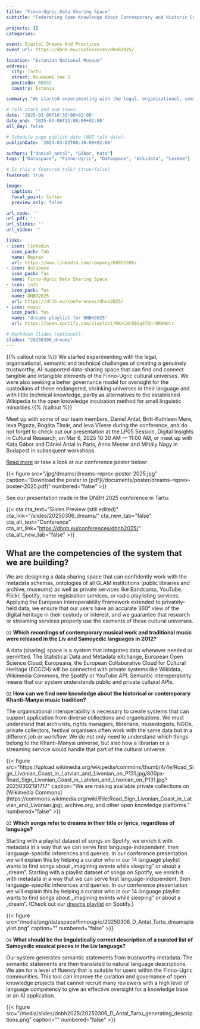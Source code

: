 ```yaml
---
title: "Finno-Ugric Data Sharing Space"
subtitle: "Federating Open Knowledge About Contemporary and Historic Cultural Practices in the Wikibase System"

projects: []
categories:

event: Digital Dreams And Practices
event_url: https://dhnb.eu/conferences/dhnb2025/

location: "Estonian National Museum"
address:
  city: Tartu
  street: Muuseumi tee 2
  postcode: 60532
  country: Estonia

summary: "We started experimenting with the legal, organisational, semantic and technical challenges of creating a genuinely trustworthy, AI-supported data-sharing space that can find and connect tangible and intangible elements of the Finno-Ugric cultural universes."

# Talk start and end times.
date: '2025-03-06T10:30:00+02:00'
date_end: '2025-03-06T11:00:00+02:00'
all_day: false

# Schedule page publish date (NOT talk date).
publishDate: '2025-03-02T08:30:00+02:00'

authors: ["daniel_antal", "Gábor, Kata"]
tags: ["Dataspace", "Finno-Ugric", "Dataspace", "Wikidata", "Lexeme"]

# Is this a featured talk? (true/false)
featured: true

image:
  caption: ''
  focal_point: Center
  preview_only: false

url_code: ''
url_pdf: ''
url_slides: ''
url_video: ''

links:
- icon: linkedin
  icon_pack: fab
  name: Reprex
  url: https://www.linkedin.com/company/68855596/
- icon: database
  icon_pack: fas
  name: Finno-Ugric Data Sharing Space
- icon: info
  icon_pack: fas
  name: DNBH2025
  url: https://dhnb.eu/conferences/dhnb2025/
- icon: music
  icon_pack: fas
  name: "dreams playlist for DNBH2025"
  url: https://open.spotify.com/playlist/6KxCdrO9iqSTQnr8KHHmtr

# Markdown Slides (optional).
slides: "20250306_dreams"
---
```


{{% callout note %}} We started experimenting with the legal, organisational, semantic and technical challenges of creating a genuinely trustworthy, AI-supported data-sharing space that can find and connect tangible and intangible elements of the Finno-Ugric cultural universes. We were also seeking a better governance model for oversight for the custodians of these endangered, shrinking universes in their language and with little technical knowledge, partly as alternatives to the established Wikipedia to the open knowledge incubation method for small linguistic minorities.{{% /callout %}}

Meet up with some of our team members, Daniel Antal, Britt-Kathleen Mere, Ieva Pigoze, Bogáta Tímár, and Ieva Vīvere during the conference, and do not forget to check out our presentation at the LP05 Session, Digital Insights in Cultural Research, on Mar 6, 2025 10:30 AM — 11:00 AM, or meet up with Kata Gábor and Dániel Antal in Paris, Anna Mester and Mihály Nagy in Budapest in subsequent workshops.

[Read more](/project/finnougricdataspace/) or take a look at our conference poster below:

<td style="text-align: center;">{{< figure src="/jpg/dreams/dreams-reprex-poster-2025.jpg" caption="Download the poster in [pdf](/documents/poster/dreams-reprex-poster-2025.pdf)" numbered="false" >}}</td>




See our presentation made in the DNBH 2025 conference in Tartu:

{{< cta cta_text="Slides Preview (still edited)" cta_link="/slides/20250306_dreams/" cta_new_tab="false" cta_alt_text="Conference" cta_alt_link="https://dhnb.eu/conferences/dhnb2025/" cta_alt_new_tab="false" >}}

## What are the competencies of the system that we are building?

We are designing a data sharing space that can confidently work with the metadata schemas, ontologies of all GLAM institutions (public libraries and archive, museums) as well as private services like Bandcamp, YouTube, Flickr, Spotify, name registration services, or radio playlisting services. Applying the European Interoperability Framework extended to privately-held data, we ensure that our users have an accurate 360° view of the digital heritage in their custody or interest, and we guarantee that research or streaming services properly use the elements of these cultural universes.


`Q1` **Which recordings of contemporary musical work and traditional music were 
released in the Liv and Samoyedic languages in 2012?**

A data (sharing) space is a system that integrates data whenever needed or permitted. 
The Statistical Data and Metadata eXchange, European Open Science Cloud, Europeana, 
the European Collaborative Cloud for Cultural Heritage (ECCCH) will be connected with 
private systems like Wikidata, Wikimedia Commons, the Spotify or YouTube API. 
Semantic interoperability means that our system understands public and private 
cultural APIs.

`Q2` **How can we find new knowledge about the historical or contemporary Khanti-Manysi music tradition?**

The organisational interoperability is necessary to create systems that can support application from diverse collections and organisations. We must understand that archivists, rights managers, librarians, museologists, NGOs, private collectors, festival organisers often work with the same data but in a different job or workflow. We do not only need to understand which things belong to the Khanti-Manysi universe, but also how a librarian or a streaming service would handle that part of the cultural universe.

<td style="text-align: center;">{{< figure src="https://upload.wikimedia.org/wikipedia/commons/thumb/4/4e/Road_Sign_Livonian_Coast_in_Latvian_and_Livonian_on_P131.jpg/800px-Road_Sign_Livonian_Coast_in_Latvian_and_Livonian_on_P131.jpg?20250302191717" caption="We are making available private collections on [Wikimedia Commons](https://commons.wikimedia.org/wiki/File:Road_Sign_Livonian_Coast_in_Latvian_and_Livonian.jpg), archive.org, and other open knowledge platforms." numbered="false" >}}</td>

`Q3` **Which songs refer to dreams in their title or lyrics, regardless of language?**

Starting with a playlist dataset of songs on Spotify, we enrich it with metadata in a way that we can serve first language-independent, then language-specific inferences and queries. In our conference presentation we will explain this by helping a curator who in our 14 language playlist wants to find songs about „imagining events while sleeping” or about a „dream”. Starting with a playlist dataset of songs on Spotify, we enrich it with metadata in a way that we can serve first language-independent, then language-specific inferences and queries. In our conference presentation we will explain this by helping a curator who in our 14 language playlist wants to find songs about „imagining events while sleeping” or about a „dream”. (Check out our [dreams playlist](https://open.spotify.com/playlist/6KxCdrO9iqSTQnr8KHHmtr) on Spotify.)

<td style="text-align: center;">{{< figure src="/media/png/dataspace/finnougric/20250306_D_Antal_Tartu_dreamsplaylist.png" caption="" numbered="false" >}}</td>


`Q4` **What should be the linguistically correct description of a curated list of Samoyedic musical pieces in the Liv language?**

Our system generates semantic statements from trustworthy metadata. The semantic statements are then translated to natural language descriptions. We aim for a level of fluency that is suitable for users within the Finno-Ugric communities. This tool can improve the curation and governance of open knowledge projects that cannot recruit many reviewers with a high level of language competency to give an effective oversight for a knowledge base or an AI application.

<td style="text-align: center;">{{< figure src="/media/slides/dnbh2025/20250306_D_Antal_Tartu_generating_descriptions.png" caption="" numbered="false" >}}</td>
